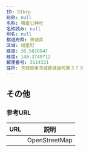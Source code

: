 ```yaml
---
ID: 51brp
総称: null
名称: 鳴雷公神社
名称読み: null
別名: null
都道府県: 茨城県
区域: 城里町
緯度: 36.5010847
経度: 140.3749712
郵便番号: 3114321
住所: 茨城県東茨城郡城里町粟３７９
---
```


## その他

### 参考URL

| URL | 説明          |
| --- | ------------- |
|     | OpenStreetMap |
